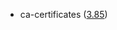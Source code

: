 - ca-certificates ([3.85](https://firefox-source-docs.mozilla.org/security/nss/releases/nss_3_85.html))
